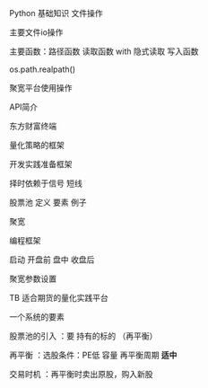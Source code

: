 Python 基础知识 文件操作

主要文件io操作

主要函数：路径函数 读取函数 with 隐式读取 写入函数

os.path.realpath()

聚宽平台使用操作

API简介

东方财富终端

量化策略的框架

开发实践准备框架

择时依赖于信号 短线

股票池 定义 要素 例子

聚宽 

编程框架 

启动  开盘前 盘中 收盘后

聚宽参数设置

TB 适合期货的量化实践平台

一个系统的要素

股票池的引入 ：要 持有的标的 （再平衡）

再平衡 ：选股条件：PE低 容量 再平衡周期 **适中**

交易时机 ：再平衡时卖出原股，购入新股

